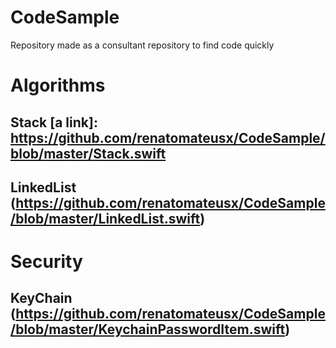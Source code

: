 # CodeSample
Repository made as a consultant repository to find code quickly

# Algorithms

## Stack [a link]: https://github.com/renatomateusx/CodeSample/blob/master/Stack.swift
## LinkedList (https://github.com/renatomateusx/CodeSample/blob/master/LinkedList.swift)


# Security

## KeyChain (https://github.com/renatomateusx/CodeSample/blob/master/KeychainPasswordItem.swift)
